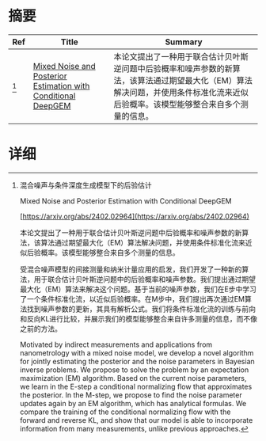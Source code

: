 # 摘要

| Ref | Title | Summary |
| --- | --- | --- |
| [^1] | [Mixed Noise and Posterior Estimation with Conditional DeepGEM](https://arxiv.org/abs/2402.02964) | 本论文提出了一种用于联合估计贝叶斯逆问题中后验概率和噪声参数的新算法，该算法通过期望最大化（EM）算法解决问题，并使用条件标准化流来近似后验概率。该模型能够整合来自多个测量的信息。 |

# 详细

[^1]: 混合噪声与条件深度生成模型下的后验估计

    Mixed Noise and Posterior Estimation with Conditional DeepGEM

    [https://arxiv.org/abs/2402.02964](https://arxiv.org/abs/2402.02964)

    本论文提出了一种用于联合估计贝叶斯逆问题中后验概率和噪声参数的新算法，该算法通过期望最大化（EM）算法解决问题，并使用条件标准化流来近似后验概率。该模型能够整合来自多个测量的信息。

    

    受混合噪声模型的间接测量和纳米计量应用的启发，我们开发了一种新的算法，用于联合估计贝叶斯逆问题中的后验概率和噪声参数。我们提出通过期望最大化（EM）算法来解决这个问题。基于当前的噪声参数，我们在E步中学习了一个条件标准化流，以近似后验概率。在M步中，我们提出再次通过EM算法找到噪声参数的更新，其具有解析公式。我们将条件标准化流的训练与前向和反向KL进行比较，并展示我们的模型能够整合来自许多测量的信息，而不像之前的方法。

    Motivated by indirect measurements and applications from nanometrology with a mixed noise model, we develop a novel algorithm for jointly estimating the posterior and the noise parameters in Bayesian inverse problems. We propose to solve the problem by an expectation maximization (EM) algorithm. Based on the current noise parameters, we learn in the E-step a conditional normalizing flow that approximates the posterior. In the M-step, we propose to find the noise parameter updates again by an EM algorithm, which has analytical formulas. We compare the training of the conditional normalizing flow with the forward and reverse KL, and show that our model is able to incorporate information from many measurements, unlike previous approaches.
    

